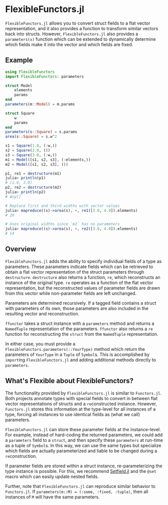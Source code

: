 # FlexibleFunctors.jl

`FlexibleFunctors.jl` allows you to convert struct fields to a flat vector representation, and it also provides a function to transform similar vectors back into structs. However, `FlexibleFunctors.jl` also provides a `parameters(x)` function which can be extended to dynamically determine which fields make it into the vector and which fields are fixed.

## Example

```julia
using FlexibleFunctors
import FlexibleFunctors: parameters

struct Model
    elements
    params
end
parameters(m::Model) = m.params

struct Square
    w
    params
end
parameters(s::Square) = s.params
area(s::Square) = s.w^2

s1 = Square(1.0, (:w,))
s2 = Square(2.0, ())
s3 = Square(3.0, (:w,))
m1 = Model([s1, s2, s3], (:elements,))
m2 = Model([s1, s2, s3], ())

p1, re1 = destructure(m1)
julia> println(p1)
# [1.0, 3.0]
p2, re2 = destructure(m2)
julia> println(p2)
# Any[]

# Replace first and third widths with vector values
julia> mapreduce((s)->area(s), +, re1([3.0, 4.0]).elements)
# 29

# Uses original widths since `m2` has no parameters
julia> mapreduce((s)->area(s), +, re2([3.0, 4.0]).elements)
# 14
```

## Overview 

`FlexibleFunctors.jl` adds the ability to specify individual fields of a type as parameters. These parameters indicate fields which can be retrieved to obtain a flat vector representation of the struct parameters through `destructure`. `destructure` also returns a function, `re`, which reconstructs an instance of the original type. `re` operates as a function of the flat vector representation, but the reconstructed values of parameter fields are drawn from this vector while non-parameter fields are left unchanged.

Parameters are determined recursively. If a tagged field contains a struct with parameters of its own, those parameters are also included in the resulting vector and reconstruction.

`ffunctor` takes a struct instance with a `parameters` method and returns a `NamedTuple` representation of the parameters. `ffunctor` also returns a `re` function for reconstructing the `struct` from the `NamedTuple` representation.

In either case, you must provide a `FlexibleFunctors.parameters(::YourType)` method which return the parameters of `YourType` in a `Tuple` of `Symbol`s. This is accomplished by `import`ing `FlexibleFunctors.jl` and adding additional methods directly to `parameters`.

## What's Flexible about FlexibleFunctors?

The functionality provided by `FlexibleFunctors.jl` is similar to `Functors.jl`. Both projects annotate types with special fields to convert in between flat vector representations of structs and a `re`constructed instance. However, `Functors.jl` stores this information at the type-level for all instances of a type, forcing all instances to use identical fields as (what we call) parameters. 

`FlexibleFunctors.jl` can store these parameter fields at the instance-level. For example, instead of hard-coding the returned parameters, we could add a `parameters` field to a `struct`, and then specify these `parameters` at run-time as a tuple of `Symbol`s. In this way, we can use the same types but specialize which fields are actually parameterized and liable to be changed during a `re`construction. 

If parameter fields are stored within a struct instance, re-parameterizing the type instance is possible. For this, we recommend [Setfield.jl](https://github.com/jw3126/Setfield.jl) and the `@set` macro which can easily update nested fields.

Further, note that `FlexibleFunctors.jl` can reproduce similar behavior to `Functors.jl`. If `parameters(m::M) = (:some, :fixed, :tuple)`, then all instances of `M` will have the same parameters. 